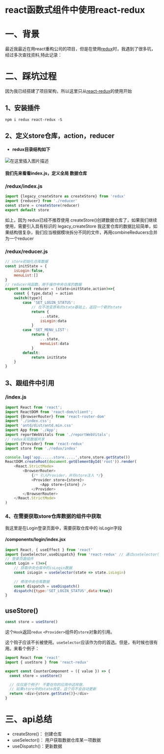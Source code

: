 # react函数式组件中使用react-redux

# 一、背景

最近我最近在用react重构公司的项目，但是在使用[redux](https://so.csdn.net/so/search?q=redux&spm=1001.2101.3001.7020)时，我遇到了很多坑，经过多次查找资料,特此记录：

# 二、踩坑过程

因为我已经搭建了项目架构，所以这里只从[react-redux](https://so.csdn.net/so/search?q=react-redux&spm=1001.2101.3001.7020)的使用开始

## 1、安装插件

```
npm i redux react-redux -S
```

## 2、定义store仓库，action，reducer

- #### redux目录结构如下

![在这里插入图片描述](https://img-blog.csdnimg.cn/cb13bd7b7dc242ffaa2274e8fe962be4.png)

#### 我们先来看看index.js，定义全局 数据仓库

### /redux/index.js

```js
import {legacy_createStore as createStore} from 'redux'
import {reducer} from './reducer'
const store = createStore(reducer)
export default store

```

如上，因为 redux已经不推荐使用 createStore()创建数据仓库了，如果我们继续使用，需要引入具有标识的 legacy_createStore
我这里仓库的数据比较简单，如果结构很复杂，我们应当根据模块拆分不同的文件，再用combineReducers合并为一个reducer

### /redux/reducer.js

```js
// store初始化仓库数据
const initState = {
    isLogin:false,
    menuList:[]
}
// reducer纯函数，用于操作中央仓库的数据
export const reducer = (state=initState,action)=>{
    const { type,data} = action
    switch(type){
        case 'SET_LOGIN_STATUS':
        	// 在不改变原有的state基础上，返回一个新的state
            return {
                ...state,
                isLogin:data
            }
        case 'SET_MENU_LIST':
            return {
                ...state,
                menuList:data
            }
        default:
            return initState    
    }
}

```

## 3、跟组件中引用

### /index.js

```js
import React from 'react';
import ReactDOM from 'react-dom/client';
import {BrowserRouter} from 'react-router-dom'
import './index.css';
import 'antd/dist/antd.min.css'
import App from './App';
import reportWebVitals from './reportWebVitals';
// redux实现数据共享
import {Provider} from 'react-redux'
import store from './redux/index'

console.log('app......store.....',store,store.getState())
ReactDOM.createRoot(document.getElementById('root')).render(
    <React.StrictMode>
        <BrowserRouter>
        	{/* 引入Provider，并将store注入 */}
            <Provider store={store}>
                <App store={store} />
            </Provider>
        </BrowserRouter>
    </React.StrictMode>
)

```

### 4、在需要获取store仓库数据的组件中获取

我这里是在Login登录页面中，需要获取仓库中的 isLogin字段

#### /components/login/index.jsx

```js
import React, { useEffect } from 'react'
import {useSelector,useDispatch} from 'react-redux'	// 通过useSelector(callback)获取store数据
// 登录页面组件
const Login = ()=>{
	// 获取中央仓库中的isLogin数据
	const isLogin = useSelector(state => state.isLogin)
	
	// 修改中央仓库数据
	const dispatch = useDispatch()
	dispatch({type:'SET_LOGIN_STATUS',data:true})
}

```

## useStore()



```js
const store = useStore()
```

这个`Hook`返回`redux` `<Provider>`组件的`store`对象的引用。

这个钩子应该不长被使用。`useSelector`应该作为你的首选。但是，有时候也很有用。来看个例子：

```js
import React from 'react'
import { useStore } from 'react-redux'

export const CounterComponent = ({ value }) => {
  const store = useStore()

  // 仅仅是个例子! 不要在你的应用中这样做.
  // 如果store中的state改变，这个将不会自动更新
  return <div>{store.getState()}</div>
}


```



# 三、api总结

- createStore()： 创建仓库
- useSelector()： 用户获取数据仓库某一项数据
- useDispatch()：更新数据